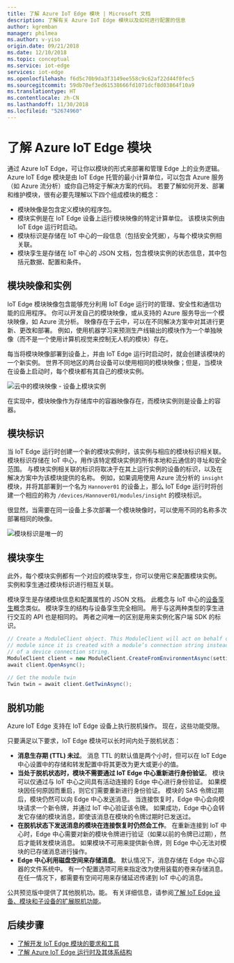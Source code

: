 ```yaml
---
title: 了解 Azure IoT Edge 模块 | Microsoft 文档
description: 了解有关 Azure IoT Edge 模块以及如何进行配置的信息
author: kgremban
manager: philmea
ms.author: v-yiso
origin.date: 09/21/2018
ms.date: 12/10/2018
ms.topic: conceptual
ms.service: iot-edge
services: iot-edge
ms.openlocfilehash: f6d5c70b9da3f3149ee558c9c62af22d44f0fec5
ms.sourcegitcommit: 59db70ef3ed61538666fd1071dcf8d03864f10a9
ms.translationtype: HT
ms.contentlocale: zh-CN
ms.lasthandoff: 11/30/2018
ms.locfileid: "52674960"
---
```

# <a name="understand-azure-iot-edge-modules"></a>了解 Azure IoT Edge 模块

通过 Azure IoT Edge，可让你以模块的形式来部署和管理 Edge 上的业务逻辑。 Azure IoT Edge 模块是由 IoT Edge 托管的最小计算单位，可以包含 Azure 服务（如 Azure 流分析）或你自己特定于解决方案的代码。 若要了解如何开发、部署和维护模块，很有必要先理解以下四个组成模块的概念：

* 模块映像是包含定义模块的程序包。
* 模块实例是在 IoT Edge 设备上运行模块映像的特定计算单位。 该模块实例由 IoT Edge 运行时启动。
* 模块标识是存储在 IoT 中心的一段信息（包括安全凭据），与每个模块实例相关联。
* 模块孪生是存储在 IoT 中心的 JSON 文档，包含模块实例的状态信息，其中包括元数据、配置和条件。 

## <a name="module-images-and-instances"></a>模块映像和实例

IoT Edge 模块映像包含能够充分利用 IoT Edge 运行时的管理、安全性和通信功能的应用程序。 你可以开发自己的模块映像，或从支持的 Azure 服务导出一个模块映像，如 Azure 流分析。
映像存在于云中，可以在不同解决方案中对其进行更新、更改和部署。 例如，使用机器学习来预测生产线输出的模块作为一个单独映像（而不是一个使用计算机视觉来控制无人机的模块）存在。 

每当将模块映像部署到设备上，并由 IoT Edge 运行时启动时，就会创建该模块的一个新实例。 世界不同地区的两台设备可以使用相同的模块映像；但是，当模块在设备上启动时，每个模块都有其自己的模块实例。 

![云中的模块映像 - 设备上模块实例](./media/iot-edge-modules/image_instance.png)

在实现中，模块映像作为存储库中的容器映像存在，而模块实例则是设备上的容器。 

<!--
As use cases for Azure IoT Edge grow, new types of module images and instances will be created. For example, resource constrained devices cannot run containers so may require module images that exist as dynamic link libraries and instances that are executables. 
-->

## <a name="module-identities"></a>模块标识

当 IoT Edge 运行时创建一个新的模块实例时，该实例与相应的模块标识相关联。 模块标识存储在 IoT 中心，用作该特定模块实例的所有本地和云通信的寻址和安全范围。
与模块实例相关联的标识将取决于在其上运行实例的设备的标识，以及在解决方案中为该模块提供的名称。 例如，如果调用使用 Azure 流分析的 `insight` 模块，并将其部署到一个名为 `Hannover01` 的设备上，那么 IoT Edge 运行时将创建一个相应的称为 `/devices/Hannover01/modules/insight` 的模块标识。

很显然，当需要在同一设备上多次部署一个模块映像时，可以使用不同的名称多次部署相同的映像。

![模块标识是唯一的](./media/iot-edge-modules/identity.png)

## <a name="module-twins"></a>模块孪生

此外，每个模块实例都有一个对应的模块孪生，你可以使用它来配置模块实例。 实例和孪生通过模块标识进行相互关联。 

模块孪生是存储模块信息和配置属性的 JSON 文档。 此概念与 IoT 中心的[设备孪生](../iot-hub/iot-hub-devguide-device-twins.md)概念类似。 模块孪生的结构与设备孪生完全相同。 用于与这两种类型的孪生进行交互的 API 也是相同的。 两者之间唯一的区别是用来实例化客户端 SDK 的标识。 

```csharp
// Create a ModuleClient object. This ModuleClient will act on behalf of a 
// module since it is created with a module’s connection string instead 
// of a device connection string. 
ModuleClient client = new ModuleClient.CreateFromEnvironmentAsync(settings); 
await client.OpenAsync(); 
 
// Get the module twin 
Twin twin = await client.GetTwinAsync(); 
```

## <a name="offline-capabilities"></a>脱机功能

Azure IoT Edge 支持在 IoT Edge 设备上执行脱机操作。 现在，这些功能受限。 

只要满足以下要求，IoT Edge 模块可以长时间内处于脱机状态： 

* **消息生存期 (TTL) 未过**。 消息 TTL 的默认值是两个小时，但可以在 IoT Edge 中心设置中的存储和转发配置中将其更改为更大或更小的值。 
* **当处于脱机状态时，模块不需要通过 IoT Edge 中心重新进行身份验证**。 模块可以仅通过与 IoT 中心之间具有活动连接的 Edge 中心进行身份验证。 如果模块因任何原因而重启，则它们需要重新进行身份验证。 模块的 SAS 令牌过期后，模块仍然可以向 Edge 中心发送消息。 当连接恢复时，Edge 中心会向模块请求一个新令牌，并通过 IoT 中心验证该令牌。 如果成功，Edge 中心会转发它存储的模块消息，即使该消息在模块的令牌过期时已发送过。 
* **在脱机状态下发送消息的模块在连接恢复时仍然会工作**。 在重新连接到 IoT 中心时，Edge 中心需要对新的模块令牌进行验证（如果以前的令牌已过期），然后才能转发模块消息。 如果模块不可用来提供新令牌，则 Edge 中心无法对模块的已存储消息进行操作。 
* **Edge 中心利用磁盘空间来存储消息**。 默认情况下，消息存储在 Edge 中心容器的文件系统中。 有一个配置选项可用来指定改为使用装载的卷来存储消息。 在任一情况下，都需要有空间可用来存储延迟传递到 IoT 中心的消息。  

公共预览版中提供了其他脱机功。能。 有关详细信息，请参阅[了解 IoT Edge 设备、模块和子设备的扩展脱机功能](offline-capabilities.md)。

## <a name="next-steps"></a>后续步骤
 - [了解开发 IoT Edge 模块的要求和工具](module-development.md)
 - [了解 Azure IoT Edge 运行时及其体系结构](iot-edge-runtime.md)

<!-- Images -->
[1]: ./media/iot-edge-modules/image_instance.png
[2]: ./media/iot-edge-modules/identity.png

<!-- Links -->
[lnk-device-identity]: ../iot-hub/iot-hub-devguide-identity-registry.md
[lnk-device-twin]: ../iot-hub/iot-hub-devguide-device-twins.md
[lnk-runtime]: iot-edge-runtime.md
[lnk-mod-dev]: module-development.md
